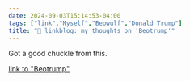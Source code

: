```yaml
---
date: 2024-09-03T15:14:53-04:00
tags: ["link","Myself","Beowulf","Donald Trump"]
title: "🔗 linkblog: my thoughts on 'Beotrump'"
---
```

Got a good chuckle from this.

[link to "Beotrump"](https://www.mcsweeneys.net/articles/beotrump)